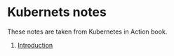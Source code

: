 # Kubernets notes

These notes are taken from Kubernetes in Action book.

1. [Introduction](intro.md)